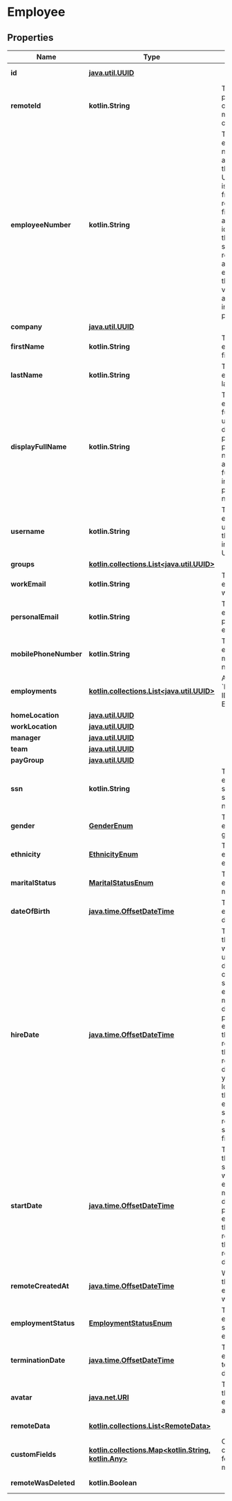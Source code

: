
# Employee

## Properties
Name | Type | Description | Notes
------------ | ------------- | ------------- | -------------
**id** | [**java.util.UUID**](java.util.UUID.md) |  |  [optional] [readonly]
**remoteId** | **kotlin.String** | The third-party API ID of the matching object. |  [optional]
**employeeNumber** | **kotlin.String** | The employee&#39;s number that appears in the remote UI. Note: This is distinct from the remote_id field, which is a unique identifier for the employee set by the remote API, and is not exposed to the user. This value can also change in many API providers. |  [optional]
**company** | [**java.util.UUID**](java.util.UUID.md) |  |  [optional]
**firstName** | **kotlin.String** | The employee&#39;s first name. |  [optional]
**lastName** | **kotlin.String** | The employee&#39;s last name. |  [optional]
**displayFullName** | **kotlin.String** | The employee&#39;s full name, to use for display purposes. If a preferred first name is available, the full name will include the preferred first name. |  [optional]
**username** | **kotlin.String** | The employee&#39;s username that appears in the remote UI. |  [optional]
**groups** | [**kotlin.collections.List&lt;java.util.UUID&gt;**](java.util.UUID.md) |  |  [optional]
**workEmail** | **kotlin.String** | The employee&#39;s work email. |  [optional]
**personalEmail** | **kotlin.String** | The employee&#39;s personal email. |  [optional]
**mobilePhoneNumber** | **kotlin.String** | The employee&#39;s mobile phone number. |  [optional]
**employments** | [**kotlin.collections.List&lt;java.util.UUID&gt;**](java.util.UUID.md) | Array of &#x60;Employment&#x60; IDs for this Employee. |  [optional]
**homeLocation** | [**java.util.UUID**](java.util.UUID.md) |  |  [optional]
**workLocation** | [**java.util.UUID**](java.util.UUID.md) |  |  [optional]
**manager** | [**java.util.UUID**](java.util.UUID.md) |  |  [optional]
**team** | [**java.util.UUID**](java.util.UUID.md) |  |  [optional]
**payGroup** | [**java.util.UUID**](java.util.UUID.md) |  |  [optional]
**ssn** | **kotlin.String** | The employee&#39;s social security number. |  [optional]
**gender** | [**GenderEnum**](GenderEnum.md) | The employee&#39;s gender. |  [optional]
**ethnicity** | [**EthnicityEnum**](EthnicityEnum.md) | The employee&#39;s ethnicity. |  [optional]
**maritalStatus** | [**MaritalStatusEnum**](MaritalStatusEnum.md) | The employee&#39;s marital status. |  [optional]
**dateOfBirth** | [**java.time.OffsetDateTime**](java.time.OffsetDateTime.md) | The employee&#39;s date of birth. |  [optional]
**hireDate** | [**java.time.OffsetDateTime**](java.time.OffsetDateTime.md) | The date that the employee was hired, usually the day that an offer letter is signed. If an employee has multiple hire dates from previous employments, this represents the most recent hire date. Note: If you&#39;re looking for the employee&#39;s start date, refer to the start_date field. |  [optional]
**startDate** | [**java.time.OffsetDateTime**](java.time.OffsetDateTime.md) | The date that the employee started working. If an employee has multiple start dates from previous employments, this represents the most recent start date. |  [optional]
**remoteCreatedAt** | [**java.time.OffsetDateTime**](java.time.OffsetDateTime.md) | When the third party&#39;s employee was created. |  [optional]
**employmentStatus** | [**EmploymentStatusEnum**](EmploymentStatusEnum.md) | The employment status of the employee. |  [optional]
**terminationDate** | [**java.time.OffsetDateTime**](java.time.OffsetDateTime.md) | The employee&#39;s termination date. |  [optional]
**avatar** | [**java.net.URI**](java.net.URI.md) | The URL of the employee&#39;s avatar image. |  [optional]
**remoteData** | [**kotlin.collections.List&lt;RemoteData&gt;**](RemoteData.md) |  |  [optional] [readonly]
**customFields** | [**kotlin.collections.Map&lt;kotlin.String, kotlin.Any&gt;**](kotlin.Any.md) | Custom fields configured for a given model. |  [optional]
**remoteWasDeleted** | **kotlin.Boolean** |  |  [optional] [readonly]



